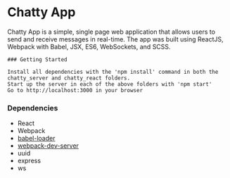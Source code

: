 # Chatty App

Chatty App is a simple, single page web application that allows users to send and receive messages in real-time. The app was built using ReactJS, Webpack with Babel, JSX, ES6, WebSockets, and SCSS.

```
### Getting Started

Install all dependencies with the 'npm install' command in both the chatty_server and chatty_react folders.
Start up the server in each of the above folders with 'npm start'
Go to http://localhost:3000 in your browser
```

### Dependencies

- React
- Webpack
- [babel-loader](https://github.com/babel/babel-loader)
- [webpack-dev-server](https://github.com/webpack/webpack-dev-server)
- uuid
- express
- ws
